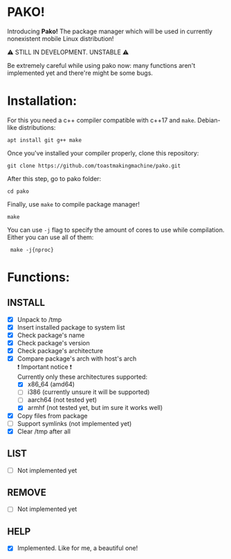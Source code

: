 # PAKO!

Introducing **Pako!**
The package manager which will be used in currently nonexistent mobile Linux distribution!

:warning: STILL IN DEVELOPMENT. UNSTABLE :warning: 

Be extremely careful while using pako now: many functions aren't implemented yet and there're might be some bugs.

# Installation:

For this you need a c++ compiler compatible with c++17 and ```make```. 
Debian-like distributions:
```
apt install git g++ make 
```
Once you've installed your compiler properly, clone this repository:
```
git clone https://github.com/toastmakingmachine/pako.git
```
After this step, go to pako folder:
```
cd pako
```
Finally, use ``make`` to compile package manager!
```
make
```
 
 You can use ``-j`` flag to specify the  amount of cores to use while compilation. Either you can use all of them:
```
 make -j{nproc}
```

# Functions:

## INSTALL
- [x] Unpack to /tmp
- [x] Insert installed package to system list
- [x] Check package's name
- [x] Check package's version
- [x] Check package's architecture
- [x] Compare package's arch with host's arch\
	 :exclamation: Important notice :exclamation:\
	 Currently only these architectures supported:
	- [x] x86_64 (amd64)
	- [ ] i386 (currently unsure it will be supported)
	- [ ] aarch64 (not tested yet)
	- [x] armhf (not tested yet, but im sure it works well)
- [x] Copy files from package
- [ ] Support symlinks (not implemented yet)
- [x] Clear /tmp after all
## LIST
- [ ] Not implemented yet
## REMOVE
 - [ ] Not implemented yet
## HELP
 - [x] Implemented. Like for me, a beautiful one!

